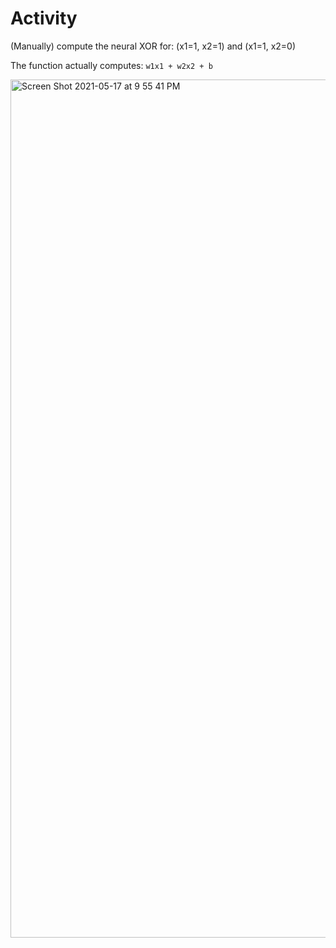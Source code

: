 # Activity

(Manually) compute the neural XOR for:
 (x1=1, x2=1) and (x1=1, x2=0)
 
 The function actually computes: `w1x1 + w2x2 + b`


<img width="1373" alt="Screen Shot 2021-05-17 at 9 55 41 PM" src="https://user-images.githubusercontent.com/10963114/118592398-ba91f780-b75a-11eb-88b5-6b6adca65135.png">
